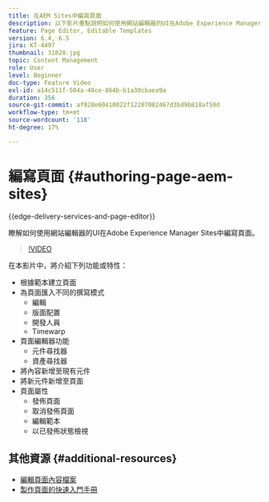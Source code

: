 ```yaml
---
title: 在AEM Sites中編寫頁面
description: 以下影片重點說明如何使用網站編輯器的UI在Adobe Experience Manager Sites中編寫新頁面
feature: Page Editor, Editable Templates
version: 6.4, 6.5
jira: KT-4497
thumbnail: 31828.jpg
topic: Content Management
role: User
level: Beginner
doc-type: Feature Video
exl-id: a14c511f-504a-48ce-864b-b1a30cbaea9a
duration: 356
source-git-commit: af928e60410022f12207082467d3bd9b818af59d
workflow-type: tm+mt
source-wordcount: '118'
ht-degree: 17%

---
```


# 編寫頁面 {#authoring-page-aem-sites}

{{edge-delivery-services-and-page-editor}}

瞭解如何使用網站編輯器的UI在Adobe Experience Manager Sites中編寫頁面。

>[!VIDEO](https://video.tv.adobe.com/v/31828?quality=12&learn=on)

在本影片中，將介紹下列功能或特性：

* 根據範本建立頁面
* 為頁面匯入不同的撰寫模式
   * 編輯
   * 版面配置
   * 開發人員
   * Timewarp
* 頁面編輯器功能
   * 元件尋找器
   * 資產尋找器
* 將內容新增至現有元件
* 將新元件新增至頁面
* 頁面屬性
   * 發佈頁面
   * 取消發佈頁面
   * 編輯範本
   * 以已發佈狀態檢視

## 其他資源 {#additional-resources}

* [編輯頁面內容檔案](https://experienceleague.adobe.com/docs/experience-manager-cloud-service/sites/authoring/fundamentals/editing-content.html)
* [製作頁面的快速入門手冊](https://experienceleague.adobe.com/docs/experience-manager-cloud-service/sites/authoring/getting-started/quick-start.html)
